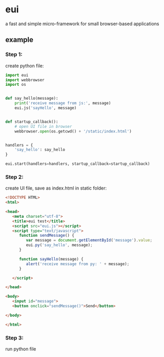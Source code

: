 # eui
a fast and simple micro-framework for small browser-based applications

## example
### Step 1:
create python file:
```python
import eui
import webbrowser
import os


def say_hello(message):
    print('receive message from js:', message)
    eui.js('sayHello', message)


def startup_callback():
    # open UI file in browser
    webbrowser.open(os.getcwd() + '/static/index.html')


handlers = {
    'say_hello': say_hello
}

eui.start(handlers=handlers, startup_callback=startup_callback)

```

### Step 2:
create UI file, save as index.html in static folder:
```html
<!DOCTYPE HTML>
<html>

<head>
   <meta charset="utf-8">
   <title>eui test</title>
   <script src="eui.js"></script>
   <script type="text/javascript">
      function sendMessage() {
         var message = document.getElementById('message').value;
         eui.py('say_hello', message);
      }

      function sayHello(message) {
         alert('receive message from py: ' + message);
      }

   </script>

</head>

<body>
   <input id="message">
   <button onclick="sendMessage()">Send</button>

</body>

</html>

```

### Step 3:
run python file
